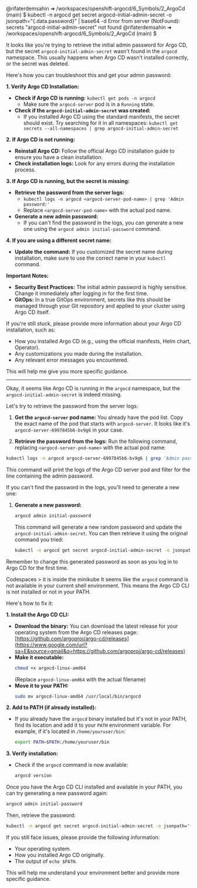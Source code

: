 @rifaterdemsahin ➜ /workspaces/openshift-argocd/6_Symbols/2_ArgoCd (main) $ kubectl -n argocd get secret argocd-initial-admin-secret -o jsonpath="{.data.password}" | base64 -d
Error from server (NotFound): secrets "argocd-initial-admin-secret" not found
@rifaterdemsahin ➜ /workspaces/openshift-argocd/6_Symbols/2_ArgoCd (main) $ 

It looks like you're trying to retrieve the initial admin password for Argo CD, but the secret `argocd-initial-admin-secret` wasn't found in the `argocd` namespace. This usually happens when Argo CD wasn't installed correctly, or the secret was deleted.

Here's how you can troubleshoot this and get your admin password:

**1. Verify Argo CD Installation:**

* **Check if Argo CD is running:** `kubectl get pods -n argocd`
    * Make sure the `argocd-server` pod is in a `Running` state.
* **Check if the `argocd-initial-admin-secret` was created:**
    * If you installed Argo CD using the standard manifests, the secret should exist. Try searching for it in all namespaces: `kubectl get secrets --all-namespaces | grep argocd-initial-admin-secret`

**2.  If Argo CD is not running:**

* **Reinstall Argo CD:** Follow the official Argo CD installation guide to ensure you have a clean installation.
* **Check installation logs:** Look for any errors during the installation process.

**3. If Argo CD is running, but the secret is missing:**

* **Retrieve the password from the server logs:**
    *  `kubectl logs -n argocd <argocd-server-pod-name> | grep 'Admin password:'`
    * Replace `<argocd-server-pod-name>` with the actual pod name.
* **Generate a new admin password:**
    *  If you can't find the password in the logs, you can generate a new one using the `argocd admin initial-password` command.

**4.  If you are using a different secret name:**

* **Update the command:** If you customized the secret name during installation, make sure to use the correct name in your `kubectl` command.

**Important Notes:**

* **Security Best Practices:**  The initial admin password is highly sensitive.  Change it immediately after logging in for the first time.
* **GitOps:** In a true GitOps environment, secrets like this should be managed through your Git repository and applied to your cluster using Argo CD itself.

If you're still stuck, please provide more information about your Argo CD installation, such as:

* How you installed Argo CD (e.g., using the official manifests, Helm chart, Operator).
* Any customizations you made during the installation.
* Any relevant error messages you encountered.

This will help me give you more specific guidance.

-------------


Okay, it seems like Argo CD is running in the `argocd` namespace, but the `argocd-initial-admin-secret` is indeed missing. 

Let's try to retrieve the password from the server logs:

1. **Get the `argocd-server` pod name:** You already have the pod list. Copy the exact name of the pod that starts with `argocd-server`. It looks like it's `argocd-server-6997845b6-bv9g6` in your case.

2. **Retrieve the password from the logs:** Run the following command, replacing `<argocd-server-pod-name>` with the actual pod name:

```bash
kubectl logs -n argocd argocd-server-6997845b6-bv9g6 | grep 'Admin password:'
```

This command will print the logs of the Argo CD server pod and filter for the line containing the admin password.

If you can't find the password in the logs, you'll need to generate a new one:

1. **Generate a new password:**
   ```bash
   argocd admin initial-password
   ```
   This command will generate a new random password and update the `argocd-initial-admin-secret`. You can then retrieve it using the original command you tried:

   ```bash
   kubectl -n argocd get secret argocd-initial-admin-secret -o jsonpath="{.data.password}" | base64 -d
   ```

Remember to change this generated password as soon as you log in to Argo CD for the first time.


Codespaces > it is inside the minikube 
It seems like the `argocd` command is not available in your current shell environment. This means the Argo CD CLI is not installed or not in your PATH.

Here's how to fix it:

**1. Install the Argo CD CLI:**

  - **Download the binary:** You can download the latest release for your operating system from the Argo CD releases page: [https://github.com/argoproj/argo-cd/releases](https://www.google.com/url?sa=E&source=gmail&q=https://github.com/argoproj/argo-cd/releases)
  - **Make it executable:**
    ```bash
    chmod +x argocd-linux-amd64 
    ```
    (Replace `argocd-linux-amd64` with the actual filename)
  - **Move it to your PATH:**
    ```bash
    sudo mv argocd-linux-amd64 /usr/local/bin/argocd
    ```

**2. Add to PATH (if already installed):**

  - If you already have the `argocd` binary installed but it's not in your PATH, find its location and add it to your `PATH` environment variable. For example, if it's located in `/home/youruser/bin`:
    ```bash
    export PATH=$PATH:/home/youruser/bin
    ```

**3. Verify installation:**

  - Check if the `argocd` command is now available:
    ```bash
    argocd version
    ```

Once you have the Argo CD CLI installed and available in your PATH, you can try generating a new password again:

```bash
argocd admin initial-password
```

Then, retrieve the password:

```bash
kubectl -n argocd get secret argocd-initial-admin-secret -o jsonpath="{.data.password}" | base64 -d
```

If you still face issues, please provide the following information:

  - Your operating system.
  - How you installed Argo CD originally.
  - The output of `echo $PATH`.

This will help me understand your environment better and provide more specific guidance.
